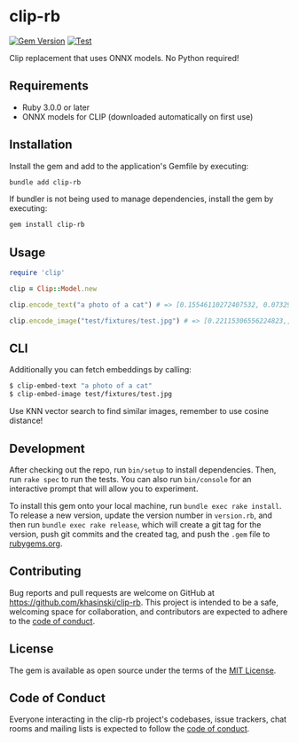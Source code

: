 # clip-rb

[![Gem Version](https://badge.fury.io/rb/clip-rb.svg)](https://badge.fury.io/rb/clip-rb)
[![Test](https://github.com/khasinski/clip-rb/workflows/clip-rb/badge.svg)](https://github.com/khasinski/clip-rb/actions/workflows/main.yml)

Clip replacement that uses ONNX models. No Python required! 

## Requirements

- Ruby 3.0.0 or later
- ONNX models for CLIP (downloaded automatically on first use)

## Installation

Install the gem and add to the application's Gemfile by executing:

```bash
bundle add clip-rb
```

If bundler is not being used to manage dependencies, install the gem by executing:

```bash
gem install clip-rb
```

## Usage

```ruby
require 'clip'

clip = Clip::Model.new

clip.encode_text("a photo of a cat") # => [0.15546110272407532, 0.07329428941011429, ...]

clip.encode_image("test/fixtures/test.jpg") # => [0.22115306556224823,, 0.19343754649162292, ...]
```

## CLI

Additionally you can fetch embeddings by calling:

```bash
$ clip-embed-text "a photo of a cat"
$ clip-embed-image test/fixtures/test.jpg
```

Use KNN vector search to find similar images, remember to use cosine distance!

## Development

After checking out the repo, run `bin/setup` to install dependencies. Then, run `rake spec` to run the tests. You can also run `bin/console` for an interactive prompt that will allow you to experiment.

To install this gem onto your local machine, run `bundle exec rake install`. To release a new version, update the version number in `version.rb`, and then run `bundle exec rake release`, which will create a git tag for the version, push git commits and the created tag, and push the `.gem` file to [rubygems.org](https://rubygems.org).

## Contributing

Bug reports and pull requests are welcome on GitHub at https://github.com/khasinski/clip-rb. This project is intended to be a safe, welcoming space for collaboration, and contributors are expected to adhere to the [code of conduct](https://github.com/[USERNAME]/clip-rb/blob/main/CODE_OF_CONDUCT.md).

## License

The gem is available as open source under the terms of the [MIT License](https://opensource.org/licenses/MIT).

## Code of Conduct

Everyone interacting in the clip-rb project's codebases, issue trackers, chat rooms and mailing lists is expected to follow the [code of conduct](https://github.com/[USERNAME]/clip-rb/blob/main/CODE_OF_CONDUCT.md).
